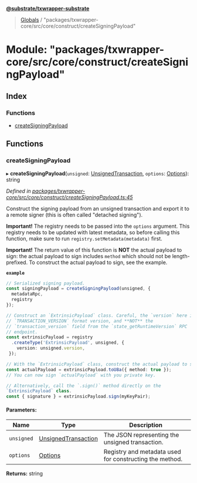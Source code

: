 **[@substrate/txwrapper-substrate](../README.md)**

> [Globals](../globals.md) / "packages/txwrapper-core/src/core/construct/createSigningPayload"

# Module: "packages/txwrapper-core/src/core/construct/createSigningPayload"

## Index

### Functions

* [createSigningPayload](_packages_txwrapper_core_src_core_construct_createsigningpayload_.md#createsigningpayload)

## Functions

### createSigningPayload

▸ **createSigningPayload**(`unsigned`: [UnsignedTransaction](../interfaces/_packages_txwrapper_core_src_types_method_.unsignedtransaction.md), `options`: [Options](../interfaces/_packages_txwrapper_core_src_types_method_.options.md)): string

*Defined in [packages/txwrapper-core/src/core/construct/createSigningPayload.ts:45](https://github.com/paritytech/txwrapper-core/blob/95825c7/packages/txwrapper-core/src/core/construct/createSigningPayload.ts#L45)*

Construct the signing payload from an unsigned transaction and export it to
a remote signer (this is often called "detached signing").

**Important!** The registry needs to be passed into the `options` argument.
This registry needs to be updated with latest metadata, so before calling
this function, make sure to run `registry.setMetadata(metadata)` first.

**Important!** The return value of this function is **NOT** the actual
payload to sign: the actual payload to sign includes `method` which should
not be length-prefixed. To construct the actual payload to sign, see the
example.

**`example`** 
```ts
// Serialized signing payload.
const signingPayload = createSigningPayload(unsigned, {
  metadataRpc,
  registry
});

// Construct an `ExtrinsicPayload` class. Careful, the `version` here is the
// `TRANSACTION_VERSION` format version, and **NOT** the
// `transaction_version` field from the `state_getRuntimeVersion` RPC
// endpoint.
const extrinsicPayload = registry
  .createType('ExtrinsicPayload', unsigned, {
    version: unsigned.version,
 });

// With the `ExtrinsicPayload` class, construct the actual payload to sign.
const actualPayload = extrinsicPayload.toU8a({ method: true });
// You can now sign `actualPayload` with you private key.

// Alternatively, call the `.sign()` method directly on the
`ExtrinsicPayload` class.
const { signature } = extrinsicPayload.sign(myKeyPair);
```

#### Parameters:

Name | Type | Description |
------ | ------ | ------ |
`unsigned` | [UnsignedTransaction](../interfaces/_packages_txwrapper_core_src_types_method_.unsignedtransaction.md) | The JSON representing the unsigned transaction. |
`options` | [Options](../interfaces/_packages_txwrapper_core_src_types_method_.options.md) | Registry and metadata used for constructing the method.  |

**Returns:** string
